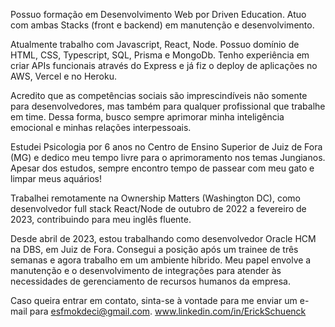 

Possuo formação em Desenvolvimento Web por Driven Education. Atuo com ambas Stacks (front e backend) em manutenção e desenvolvimento.

Atualmente trabalho com Javascript, React, Node. Possuo domínio de HTML, CSS, Typescript, SQL, Prisma e MongoDb. Tenho experiência em criar APIs funcionais através do Express e já fiz o deploy de aplicações no AWS, Vercel e no Heroku.

Acredito que as competências sociais são imprescindíveis não somente para desenvolvedores, mas também para qualquer profissional que trabalhe em time. Dessa forma, busco sempre aprimorar minha inteligência emocional e minhas relações interpessoais.

Estudei Psicologia por 6 anos no Centro de Ensino Superior de Juiz de Fora (MG) e dedico meu tempo livre para o aprimoramento nos temas Jungianos. Apesar dos estudos, sempre encontro tempo de passear com meu gato e limpar meus aquários!

Trabalhei remotamente na Ownership Matters (Washington DC), como desenvolvedor full stack React/Node de outubro de 2022 a fevereiro de 2023, contribuindo para meu inglês fluente.

Desde abril de 2023, estou trabalhando como desenvolvedor Oracle HCM na DBS, em Juiz de Fora. Consegui a posição após um trainee de três semanas e agora trabalho em um ambiente híbrido. Meu papel envolve a manutenção e o desenvolvimento de integrações para atender às necessidades de gerenciamento de recursos humanos da empresa.

Caso queira entrar em contato, sinta-se à vontade para me enviar um e-mail para esfmokdeci@gmail.com.
www.linkedin.com/in/ErickSchuenck
